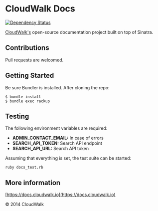 # CloudWalk Docs

[![Dependency Status](https://gemnasium.com/cloudwalkio/cloudwalk-docs.png)](https://gemnasium.com/cloudwalkio/cloudwalk-docs)

[CloudWalk's](https://cloudwalk.io) open-source documentation project built on top of Sinatra.

## Contributions

Pull requests are welcomed.

## Getting Started

Be sure Bundler is installed. After cloning the repo:

```console
$ bundle install
$ bundle exec rackup
```

## Testing

The following environment variables are required:

- **ADMIN_CONTACT_EMAIL:** In case of errors
- **SEARCH_API_TOKEN:** Search API endpoint
- **SEARCH_API_URL:** Search API token

Assuming that everything is set, the test suite can be started:

```console
ruby docs_test.rb
```
## More information

[https://docs.cloudwalk.io](https://docs.cloudwalk.io)

© 2014 CloudWalk
